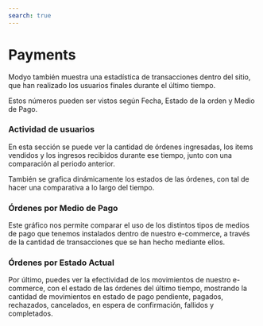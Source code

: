 ```yaml
---
search: true
---
```


# Payments

Modyo también muestra una estadística de transacciones dentro del sitio, que han realizado los usuarios finales durante el último tiempo.

Estos números pueden ser vistos según Fecha, Estado de la orden y Medio de Pago.

### Actividad de usuarios

En esta sección se puede ver la cantidad de órdenes ingresadas, los items vendidos y los ingresos recibidos durante ese tiempo, junto con una comparación al periodo anterior.

También se grafica dinámicamente los estados de las órdenes, con tal de hacer una comparativa a lo largo del tiempo.

### Órdenes por Medio de Pago

Este gráfico nos permite comparar el uso de los distintos tipos de medios de pago que tenemos instalados dentro de nuestro e-commerce, a través de la cantidad de transacciones que se han hecho mediante ellos.

### Órdenes por Estado Actual

Por último, puedes ver la efectividad de los movimientos de nuestro e-commerce, con el estado de las órdenes del último tiempo, mostrando la cantidad de movimientos en estado de pago pendiente, pagados, rechazados, cancelados, en espera de confirmación, fallidos y completados.

